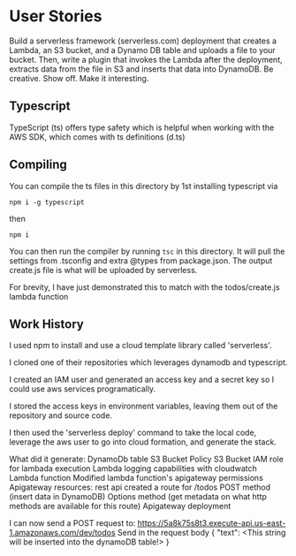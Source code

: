 # User Stories

Build a serverless framework (serverless.com) deployment that creates a Lambda, an S3 bucket, and a Dynamo DB table and uploads a file to your bucket. Then, write a plugin that invokes the Lambda after the deployment, extracts data from the file in S3 and inserts that data into DynamoDB. Be creative. Show off. Make it interesting.

## Typescript

TypeScript (ts) offers type safety which is helpful when working with the AWS SDK, which comes with ts definitions (d.ts)

## Compiling

You can compile the ts files in this directory by 1st installing typescript via

`npm i -g typescript`

then

`npm i`

You can then run the compiler by running `tsc` in this directory. It will pull the settings from .tsconfig and extra @types
from package.json. The output create.js file is what will be uploaded by serverless.

For brevity, I have just demonstrated this to match with the todos/create.js lambda function


## Work History

I used npm to install and use a cloud template library called 'serverless'.

I cloned one of their repositories which leverages dynamodb and typescript.

I created an IAM user and generated an access key and a secret key so I could use aws services programatically.

I stored the access keys in environment variables, leaving them out of the repository and source code.

I then used the 'serverless deploy' command to take the local code, leverage the aws user to go into cloud formation, and generate the stack.

What did it generate:
    DynamoDb table
    S3 Bucket Policy
    S3 Bucket
    IAM role for lambada execution
    Lambda logging capabilities with cloudwatch
    Lambda function
    Modified lambda function's apigateway permissions
    Apigateway resources:
        rest api
        created a route for /todos
            POST method (insert data in DynamoDB)
            Options method (get metadata on what http methods are available for this route)
        Apigateway deployment

I can now send a POST request to:
https://5a8k75s8t3.execute-api.us-east-1.amazonaws.com/dev/todos
Send in the request body
{
    "text": <This string will be inserted into the dynamoDB table!>
}